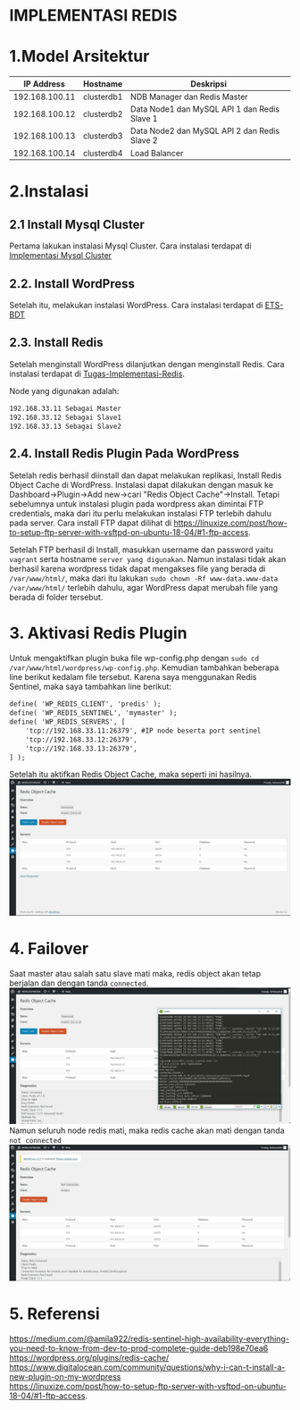 # IMPLEMENTASI REDIS
# 1.Model Arsitektur
  | IP Address | Hostname | Deskripsi |
  | --- | --- | --- |
  | 192.168.100.11 | clusterdb1 | NDB Manager dan Redis Master|
  | 192.168.100.12 | clusterdb2 | Data Node1 dan MySQL API 1 dan Redis Slave 1| 
  | 192.168.100.13 | clusterdb3 | Data Node2 dan MySQL API 2 dan Redis Slave 2|
  | 192.168.100.14 | clusterdb4 | Load Balancer |
# 2.Instalasi
## 2.1 Install Mysql Cluster
Pertama lakukan instalasi Mysql Cluster. Cara instalasi terdapat di [Implementasi Mysql Cluster](https://github.com/trus25/Basis-Data-Terdistribusi) 
## 2.2. Install WordPress
Setelah itu, melakukan instalasi WordPress. Cara instalasi terdapat di [ETS-BDT](https://github.com/trus25/Basis-Data-Terdistribusi/tree/master/ETS-BDT)
## 2.3. Install Redis
Setelah menginstall WordPress dilanjutkan dengan menginstall Redis. Cara instalasi terdapat di [Tugas-Implementasi-Redis](https://github.com/trus25/Basis-Data-Terdistribusi/tree/master/Tugas-Implementasi-Redis).<br/>

Node yang digunakan adalah:
```
192.168.33.11 Sebagai Master
192.168.33.12 Sebagai Slave1
192.168.33.13 Sebagai Slave2
```
## 2.4. Install Redis Plugin Pada WordPress
Setelah redis berhasil diinstall dan dapat melakukan replikasi, Install Redis Object Cache di WordPress. Instalasi dapat dilakukan dengan masuk ke Dashboard->Plugin->Add new->cari "Redis Object Cache"->Install. Tetapi sebelumnya untuk instalasi plugin pada wordpress akan dimintai FTP credentials, maka dari itu perlu melakukan instalasi FTP terlebih dahulu pada server. Cara install FTP dapat dilihat di https://linuxize.com/post/how-to-setup-ftp-server-with-vsftpd-on-ubuntu-18-04/#1-ftp-access.

Setelah FTP berhasil di Install, masukkan username dan password yaitu ```vagrant``` serta hostname ```server yang digunakan```. Namun instalasi tidak akan berhasil karena wordpress tidak dapat mengakses file yang berada di ```/var/www/html/```, maka dari itu lakukan ```sudo chown -Rf www-data.www-data /var/www/html/``` terlebih dahulu, agar  WordPress dapat merubah file yang berada di folder tersebut.
# 3. Aktivasi Redis Plugin
Untuk mengaktifkan plugin buka file wp-config.php dengan ```sudo cd /var/www/html/wordpress/wp-config.php```. Kemudian tambahkan beberapa line berikut kedalam file tersebut. Karena saya menggunakan Redis Sentinel, maka saya tambahkan line berikut:
```
define( 'WP_REDIS_CLIENT', 'predis' );
define( 'WP_REDIS_SENTINEL', 'mymaster' );
define( 'WP_REDIS_SERVERS', [
    'tcp://192.168.33.11:26379', #IP node beserta port sentinel
    'tcp://192.168.33.12:26379',
    'tcp://192.168.33.13:26379',
] );
```
Setelah itu aktifkan Redis Object Cache, maka seperti ini hasilnya.<br/>
![alt](Src/redisobjectcache.JPG)
# 4. Failover
Saat master atau salah satu slave mati maka, redis object akan tetap berjalan dan dengan tanda ```connected```.<br/>
![alt](Src/mastermati.JPG)<br/>
Namun seluruh node redis mati, maka redis cache akan mati dengan tanda ```not connected```</br>
![alt](Src/semuamati.JPG)<br/>
# 5. Referensi
https://medium.com/@amila922/redis-sentinel-high-availability-everything-you-need-to-know-from-dev-to-prod-complete-guide-deb198e70ea6<br/>
https://wordpress.org/plugins/redis-cache/<br/>
https://www.digitalocean.com/community/questions/why-i-can-t-install-a-new-plugin-on-my-wordpress<br/>
https://linuxize.com/post/how-to-setup-ftp-server-with-vsftpd-on-ubuntu-18-04/#1-ftp-access.


